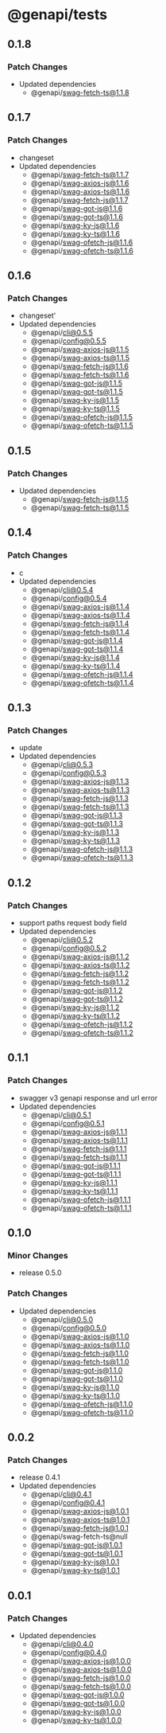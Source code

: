 # @genapi/tests

## 0.1.8

### Patch Changes

- Updated dependencies
  - @genapi/swag-fetch-ts@1.1.8

## 0.1.7

### Patch Changes

- changeset
- Updated dependencies
  - @genapi/swag-fetch-ts@1.1.7
  - @genapi/swag-axios-js@1.1.6
  - @genapi/swag-axios-ts@1.1.6
  - @genapi/swag-fetch-js@1.1.7
  - @genapi/swag-got-js@1.1.6
  - @genapi/swag-got-ts@1.1.6
  - @genapi/swag-ky-js@1.1.6
  - @genapi/swag-ky-ts@1.1.6
  - @genapi/swag-ofetch-js@1.1.6
  - @genapi/swag-ofetch-ts@1.1.6

## 0.1.6

### Patch Changes

- changeset'
- Updated dependencies
  - @genapi/cli@0.5.5
  - @genapi/config@0.5.5
  - @genapi/swag-axios-js@1.1.5
  - @genapi/swag-axios-ts@1.1.5
  - @genapi/swag-fetch-js@1.1.6
  - @genapi/swag-fetch-ts@1.1.6
  - @genapi/swag-got-js@1.1.5
  - @genapi/swag-got-ts@1.1.5
  - @genapi/swag-ky-js@1.1.5
  - @genapi/swag-ky-ts@1.1.5
  - @genapi/swag-ofetch-js@1.1.5
  - @genapi/swag-ofetch-ts@1.1.5

## 0.1.5

### Patch Changes

- Updated dependencies
  - @genapi/swag-fetch-js@1.1.5
  - @genapi/swag-fetch-ts@1.1.5

## 0.1.4

### Patch Changes

- c
- Updated dependencies
  - @genapi/cli@0.5.4
  - @genapi/config@0.5.4
  - @genapi/swag-axios-js@1.1.4
  - @genapi/swag-axios-ts@1.1.4
  - @genapi/swag-fetch-js@1.1.4
  - @genapi/swag-fetch-ts@1.1.4
  - @genapi/swag-got-js@1.1.4
  - @genapi/swag-got-ts@1.1.4
  - @genapi/swag-ky-js@1.1.4
  - @genapi/swag-ky-ts@1.1.4
  - @genapi/swag-ofetch-js@1.1.4
  - @genapi/swag-ofetch-ts@1.1.4

## 0.1.3

### Patch Changes

- update
- Updated dependencies
  - @genapi/cli@0.5.3
  - @genapi/config@0.5.3
  - @genapi/swag-axios-js@1.1.3
  - @genapi/swag-axios-ts@1.1.3
  - @genapi/swag-fetch-js@1.1.3
  - @genapi/swag-fetch-ts@1.1.3
  - @genapi/swag-got-js@1.1.3
  - @genapi/swag-got-ts@1.1.3
  - @genapi/swag-ky-js@1.1.3
  - @genapi/swag-ky-ts@1.1.3
  - @genapi/swag-ofetch-js@1.1.3
  - @genapi/swag-ofetch-ts@1.1.3

## 0.1.2

### Patch Changes

- support paths request body field
- Updated dependencies
  - @genapi/cli@0.5.2
  - @genapi/config@0.5.2
  - @genapi/swag-axios-js@1.1.2
  - @genapi/swag-axios-ts@1.1.2
  - @genapi/swag-fetch-js@1.1.2
  - @genapi/swag-fetch-ts@1.1.2
  - @genapi/swag-got-js@1.1.2
  - @genapi/swag-got-ts@1.1.2
  - @genapi/swag-ky-js@1.1.2
  - @genapi/swag-ky-ts@1.1.2
  - @genapi/swag-ofetch-js@1.1.2
  - @genapi/swag-ofetch-ts@1.1.2

## 0.1.1

### Patch Changes

- swagger v3 genapi response and url error
- Updated dependencies
  - @genapi/cli@0.5.1
  - @genapi/config@0.5.1
  - @genapi/swag-axios-js@1.1.1
  - @genapi/swag-axios-ts@1.1.1
  - @genapi/swag-fetch-js@1.1.1
  - @genapi/swag-fetch-ts@1.1.1
  - @genapi/swag-got-js@1.1.1
  - @genapi/swag-got-ts@1.1.1
  - @genapi/swag-ky-js@1.1.1
  - @genapi/swag-ky-ts@1.1.1
  - @genapi/swag-ofetch-js@1.1.1
  - @genapi/swag-ofetch-ts@1.1.1

## 0.1.0

### Minor Changes

- release 0.5.0

### Patch Changes

- Updated dependencies
  - @genapi/cli@0.5.0
  - @genapi/config@0.5.0
  - @genapi/swag-axios-js@1.1.0
  - @genapi/swag-axios-ts@1.1.0
  - @genapi/swag-fetch-js@1.1.0
  - @genapi/swag-fetch-ts@1.1.0
  - @genapi/swag-got-js@1.1.0
  - @genapi/swag-got-ts@1.1.0
  - @genapi/swag-ky-js@1.1.0
  - @genapi/swag-ky-ts@1.1.0
  - @genapi/swag-ofetch-js@1.1.0
  - @genapi/swag-ofetch-ts@1.1.0

## 0.0.2

### Patch Changes

- release 0.4.1
- Updated dependencies
  - @genapi/cli@0.4.1
  - @genapi/config@0.4.1
  - @genapi/swag-axios-js@1.0.1
  - @genapi/swag-axios-ts@1.0.1
  - @genapi/swag-fetch-js@1.0.1
  - @genapi/swag-fetch-ts@null
  - @genapi/swag-got-js@1.0.1
  - @genapi/swag-got-ts@1.0.1
  - @genapi/swag-ky-js@1.0.1
  - @genapi/swag-ky-ts@1.0.1

## 0.0.1

### Patch Changes

- Updated dependencies
  - @genapi/cli@0.4.0
  - @genapi/config@0.4.0
  - @genapi/swag-axios-js@1.0.0
  - @genapi/swag-axios-ts@1.0.0
  - @genapi/swag-fetch-js@1.0.0
  - @genapi/swag-fetch-ts@1.0.0
  - @genapi/swag-got-js@1.0.0
  - @genapi/swag-got-ts@1.0.0
  - @genapi/swag-ky-js@1.0.0
  - @genapi/swag-ky-ts@1.0.0
